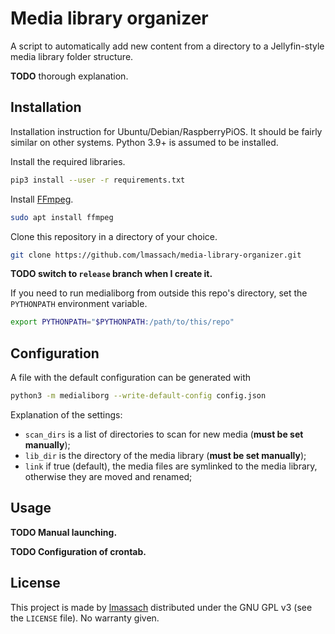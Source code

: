 # Media library organizer
A script to automatically add new content from a directory to a Jellyfin-style media library folder structure.

**TODO** thorough explanation.

## Installation
Installation instruction for Ubuntu/Debian/RaspberryPiOS.
It should be fairly similar on other systems.
Python 3.9+ is assumed to be installed.

Install the required libraries.
```bash
pip3 install --user -r requirements.txt
```

Install [FFmpeg](https://ffmpeg.org/).
```bash
sudo apt install ffmpeg
```

Clone this repository in a directory of your choice.
```bash
git clone https://github.com/lmassach/media-library-organizer.git
```
**TODO switch to `release` branch when I create it.**

If you need to run medialiborg from outside this repo's directory, set the
`PYTHONPATH` environment variable.
```bash
export PYTHONPATH="$PYTHONPATH:/path/to/this/repo"
```

## Configuration
A file with the default configuration can be generated with
```bash
python3 -m medialiborg --write-default-config config.json
```
Explanation of the settings:
 - `scan_dirs` is a list of directories to scan for new media (**must be set manually**);
 - `lib_dir` is the directory of the media library (**must be set manually**);
 - `link` if true (default), the media files are symlinked to the media library, otherwise they are moved and renamed;

## Usage
**TODO Manual launching.**

**TODO Configuration of crontab.**

## License
This project is made by [lmassach](https://github.com/lmassach/) distributed under the GNU GPL v3 (see the `LICENSE` file).
No warranty given.
